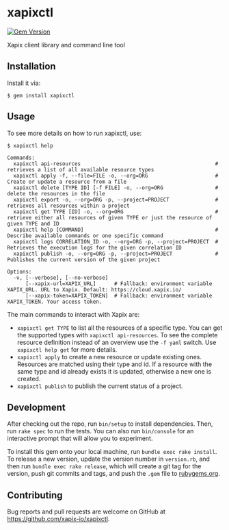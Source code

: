 # xapixctl

[![Gem Version](https://badge.fury.io/rb/xapixctl.svg)](https://badge.fury.io/rb/xapixctl)

Xapix client library and command line tool

## Installation

Install it via:

    $ gem install xapixctl

## Usage

To see more details on how to run xapixctl, use:

```
$ xapixctl help

Commands:
  xapixctl api-resources                                            # retrieves a list of all available resource types
  xapixctl apply -f, --file=FILE -o, --org=ORG                      # Create or update a resource from a file
  xapixctl delete [TYPE ID] [-f FILE] -o, --org=ORG                 # delete the resources in the file
  xapixctl export -o, --org=ORG -p, --project=PROJECT               # retrieves all resources within a project
  xapixctl get TYPE [ID] -o, --org=ORG                              # retrieve either all resources of given TYPE or just the resource of given TYPE and ID
  xapixctl help [COMMAND]                                           # Describe available commands or one specific command
  xapixctl logs CORRELATION_ID -o, --org=ORG -p, --project=PROJECT  # Retrieves the execution logs for the given correlation ID
  xapixctl publish -o, --org=ORG -p, --project=PROJECT              # Publishes the current version of the given project

Options:
  -v, [--verbose], [--no-verbose]
      [--xapix-url=XAPIX_URL]      # Fallback: environment variable XAPIX_URL. URL to Xapix. Default: https://cloud.xapix.io/
      [--xapix-token=XAPIX_TOKEN]  # Fallback: environment variable XAPIX_TOKEN. Your access token.
```

The main commands to interact with Xapix are:
* `xapixctl get TYPE` to list all the resources of a specific type. You can get the supported types with `xapixctl api-resources`. To see the complete resource definition instead of an overview use the `-f yaml` switch. Use `xapixctl help get` for more details.
* `xapixctl apply` to create a new resource or update existing ones. Resources are matched using their type and id. If a resource with the same type and id already exists it is updated, otherwise a new one is created.
* `xapixctl publish` to publish the current status of a project.


## Development

After checking out the repo, run `bin/setup` to install dependencies. Then, run `rake spec` to run the tests. You can also run `bin/console` for an interactive prompt that will allow you to experiment.

To install this gem onto your local machine, run `bundle exec rake install`. To release a new version, update the version number in `version.rb`, and then run `bundle exec rake release`, which will create a git tag for the version, push git commits and tags, and push the `.gem` file to [rubygems.org](https://rubygems.org).

## Contributing

Bug reports and pull requests are welcome on GitHub at https://github.com/xapix-io/xapixctl.
